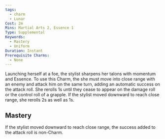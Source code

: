 ```yaml
---
tags:
  - charm
  - Lunar
Cost: 2m
Mins: Martial Arts 2, Essence 1
Type: Supplemental
Keywords:
  - Mastery
  - Uniform
Duration: Instant
Prerequisite Charms:
  - None
---
```

Launching herself at a foe, the stylist sharpens her talons with momentum and Essence. To use this Charm, the she must move into close range with an enemy and attack him on the same turn, adding an automatic success on the attack roll. She rerolls 1s until they cease to appear on the damage roll or the control roll of a grapple. If the stylist moved downward to reach close range, she rerolls 2s as well as 1s. 
## Mastery

If the stylist moved downward to reach close range, the success added to the attack roll is non-Charm.